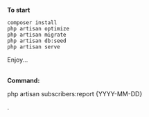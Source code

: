 <b>To start</b>
```
composer install
php artisan optimize
php artisan migrate
php artisan db:seed
php artisan serve
```
<p>Enjoy...</p>
<br />
<b>Command:</b>
<p>php artisan subscribers:report {YYYY-MM-DD}</p>.